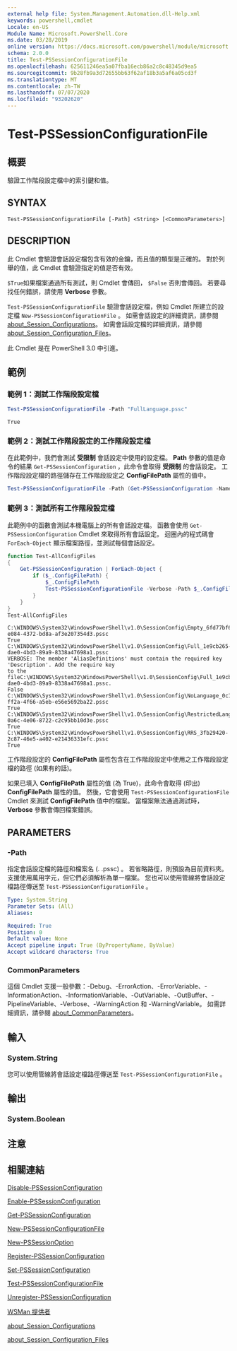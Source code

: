 ```yaml
---
external help file: System.Management.Automation.dll-Help.xml
keywords: powershell,cmdlet
Locale: en-US
Module Name: Microsoft.PowerShell.Core
ms.date: 03/28/2019
online version: https://docs.microsoft.com/powershell/module/microsoft.powershell.core/test-pssessionconfigurationfile?view=powershell-7.1&WT.mc_id=ps-gethelp
schema: 2.0.0
title: Test-PSSessionConfigurationFile
ms.openlocfilehash: 625611246ea5a07fba16ecb86a2c8c48345d9ea5
ms.sourcegitcommit: 9b28fb9a3d72655bb63f62af18b3a5af6a05cd3f
ms.translationtype: MT
ms.contentlocale: zh-TW
ms.lasthandoff: 07/07/2020
ms.locfileid: "93202620"
---
```

# Test-PSSessionConfigurationFile

## 概要
驗證工作階段設定檔中的索引鍵和值。

## SYNTAX

```
Test-PSSessionConfigurationFile [-Path] <String> [<CommonParameters>]
```

## DESCRIPTION

此 Cmdlet 會驗證會話設定檔包含有效的金鑰，而且值的類型是正確的。 對於列舉的值，此 Cmdlet 會驗證指定的值是否有效。

`$True`如果檔案通過所有測試，則 Cmdlet 會傳回， `$False` 否則會傳回。 若要尋找任何錯誤，請使用 **Verbose** 參數。

`Test-PSSessionConfigurationFile` 驗證會話設定檔，例如 Cmdlet 所建立的設定檔 `New-PSSessionConfigurationFile` 。 如需會話設定的詳細資訊，請參閱 [about_Session_Configurations](About/about_Session_Configurations.md)。 如需會話設定檔的詳細資訊，請參閱 [about_Session_Configuration_Files](About/about_Session_Configuration_Files.md)。

此 Cmdlet 是在 PowerShell 3.0 中引進。

## 範例

### 範例 1：測試工作階段設定檔

```powershell
Test-PSSessionConfigurationFile -Path "FullLanguage.pssc"
```

```Output
True
```

### 範例 2：測試工作階段設定的工作階段設定檔

在此範例中，我們會測試 **受限制** 會話設定中使用的設定檔。
**Path** 參數的值是命令的結果 `Get-PSSessionConfiguration` ，此命令會取得 **受限制** 的會話設定。 工作階段設定檔的路徑儲存在工作階段設定之 **ConfigFilePath** 屬性的值中。

```powershell
Test-PSSessionConfigurationFile -Path (Get-PSSessionConfiguration -Name Restricted).ConfigFilePath
```

### 範例 3：測試所有工作階段設定檔

此範例中的函數會測試本機電腦上的所有會話設定檔。 函數會使用 `Get-PSSessionConfiguration` Cmdlet 來取得所有會話設定。 迴圈內的程式碼會 `ForEach-Object` 顯示檔案路徑，並測試每個會話設定。

```powershell
function Test-AllConfigFiles
{
    Get-PSSessionConfiguration | ForEach-Object {
        if ($_.ConfigFilePath) {
            $_.ConfigFilePath
            Test-PSSessionConfigurationFile -Verbose -Path $_.ConfigFilePath
        }
    }
}
Test-AllConfigFiles
```

```Output
C:\WINDOWS\System32\WindowsPowerShell\v1.0\SessionConfig\Empty_6fd77bf6-e084-4372-bd8a-af3e207354d3.pssc
True
C:\WINDOWS\System32\WindowsPowerShell\v1.0\SessionConfig\Full_1e9cb265-dae0-4bd3-89a9-8338a47698a1.pssc
VERBOSE: The member 'AliasDefinitions' must contain the required key 'Description'. Add the require key
to the fileC:\WINDOWS\System32\WindowsPowerShell\v1.0\SessionConfig\Full_1e9cb265-dae0-4bd3-89a9-8338a47698a1.pssc.
False
C:\WINDOWS\System32\WindowsPowerShell\v1.0\SessionConfig\NoLanguage_0c115179-ff2a-4f66-a5eb-e56e5692ba22.pssc
True
C:\WINDOWS\System32\WindowsPowerShell\v1.0\SessionConfig\RestrictedLang_b6bd9474-0a6c-4e06-8722-c2c95bb10d3e.pssc
True
C:\WINDOWS\System32\WindowsPowerShell\v1.0\SessionConfig\RRS_3fb29420-2c87-46e5-a402-e21436331efc.pssc
True
```

工作階段設定的 **ConfigFilePath** 屬性包含在工作階段設定中使用之工作階段設定檔的路徑 (如果有的話)。

如果已填入 **ConfigFilePath** 屬性的值 (為 True)，此命令會取得 (印出) **ConfigFilePath** 屬性的值。 然後，它會使用 `Test-PSSessionConfigurationFile` Cmdlet 來測試 **ConfigFilePath** 值中的檔案。 當檔案無法通過測試時， **Verbose** 參數會傳回檔案錯誤。

## PARAMETERS

### -Path

指定會話設定檔的路徑和檔案名 (. .pssc) 。 若省略路徑，則預設為目前資料夾。 支援使用萬用字元，但它們必須解析為單一檔案。 您也可以使用管線將會話設定檔路徑傳送至 `Test-PSSessionConfigurationFile` 。

```yaml
Type: System.String
Parameter Sets: (All)
Aliases:

Required: True
Position: 0
Default value: None
Accept pipeline input: True (ByPropertyName, ByValue)
Accept wildcard characters: True
```

### CommonParameters

這個 Cmdlet 支援一般參數：-Debug、-ErrorAction、-ErrorVariable、-InformationAction、-InformationVariable、-OutVariable、-OutBuffer、-PipelineVariable、-Verbose、-WarningAction 和 -WarningVariable。 如需詳細資訊，請參閱 [about_CommonParameters](https://go.microsoft.com/fwlink/?LinkID=113216)。

## 輸入

### System.String

您可以使用管線將會話設定檔路徑傳送至 `Test-PSSessionConfigurationFile` 。

## 輸出

### System.Boolean

## 注意

## 相關連結

[Disable-PSSessionConfiguration](Disable-PSSessionConfiguration.md)

[Enable-PSSessionConfiguration](Enable-PSSessionConfiguration.md)

[Get-PSSessionConfiguration](Get-PSSessionConfiguration.md)

[New-PSSessionConfigurationFile](New-PSSessionConfigurationFile.md)

[New-PSSessionOption](New-PSSessionOption.md)

[Register-PSSessionConfiguration](Register-PSSessionConfiguration.md)

[Set-PSSessionConfiguration](Set-PSSessionConfiguration.md)

[Test-PSSessionConfigurationFile](Test-PSSessionConfigurationFile.md)

[Unregister-PSSessionConfiguration](Unregister-PSSessionConfiguration.md)

[WSMan 提供者](../Microsoft.WsMan.Management/About/about_WSMan_Provider.md)

[about_Session_Configurations](About/about_Session_Configurations.md)

[about_Session_Configuration_Files](About/about_Session_Configuration_Files.md)

